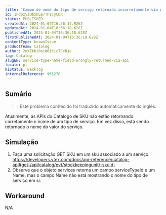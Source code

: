 ```yaml
---
title: 'Campo de nome do tipo de serviço retornado incorretamente via API'
id: 1FdozyiQb5DLe7TPICyCDR
status: PUBLISHED
createdAt: 2024-01-04T16:36:17.926Z
updatedAt: 2024-01-04T16:36:18.628Z
publishedAt: 2024-01-04T16:36:18.628Z
firstPublishedAt: 2024-01-04T16:36:18.628Z
contentType: knownIssue
productTeam: Catalog
author: 2mXZkbi0oi061KicTExNjo
tag: Catalog
slugEN: service-type-name-field-wrongly-returned-via-api
locale: pt
kiStatus: Backlog
internalReference: 961278
---
```


## Sumário

>ℹ️ Este problema conhecido foi traduzido automaticamente do inglês.


Atualmente, as APIs do Catálogo de SKU não estão retornando corretamente o nome de um tipo de serviço. Em vez disso, está sendo retornado o nome do valor do serviço.

## Simulação



1. Faça uma solicitação GET SKU em um sku associado a um serviço: https://developers.vtex.com/docs/api-reference/catalog-api#get-/api/catalog/pvt/stockkeepingunit/-skuId-
2. Observe que o objeto services retorna um campo serviceTypeId e um Name, mas o campo Name não está mostrando o nome do tipo de serviço em si.



## Workaround


N/A





